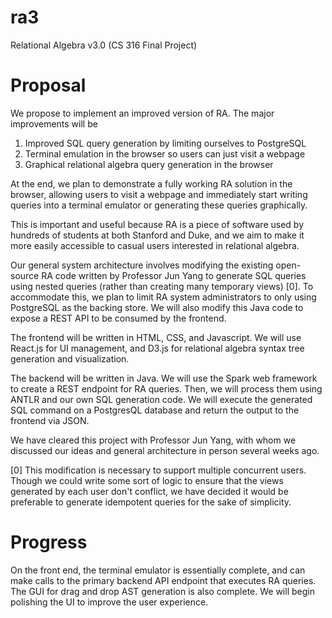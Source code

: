 # ra3
Relational Algebra v3.0 (CS 316 Final Project)

# Proposal
We propose to implement an improved version of RA. The major improvements will be

1. Improved SQL query generation by limiting ourselves to PostgreSQL
2. Terminal emulation in the browser so users can just visit a webpage
3. Graphical relational algebra query generation in the browser

At the end, we plan to demonstrate a fully working RA solution in the browser, allowing users to visit a webpage and immediately start writing queries into a terminal emulator or generating these queries graphically.

This is important and useful because RA is a piece of software used by hundreds of students at both Stanford and Duke, and we aim to make it more easily accessible to casual users interested in relational algebra.

Our general system architecture involves modifying the existing open-source RA code written by Professor Jun Yang to generate SQL queries using nested queries (rather than creating many temporary views) [0]. To accommodate this, we plan to limit RA system administrators to only using PostgreSQL as the backing store. We will also modify this Java code to expose a REST API to be consumed by the frontend.

The frontend will be written in HTML, CSS, and Javascript. We will use React.js for UI management, and D3.js for relational algebra syntax tree generation and visualization.

The backend will be written in Java. We will use the Spark web framework to create a REST endpoint for RA queries. Then, we will process them using ANTLR and our own SQL generation code. We will execute the generated SQL command on a PostgresQL database and return the output to the frontend via JSON.

We have cleared this project with Professor Jun Yang, with whom we discussed our ideas and general architecture in person several weeks ago.

[0] This modification is necessary to support multiple concurrent users. Though we could write some sort of logic to ensure that the views generated by each user don't conflict, we have decided it would be preferable to generate idempotent queries for the sake of simplicity.

# Progress
On the front end, the terminal emulator is essentially complete, and can make calls to the primary backend API endpoint that executes RA queries. The GUI for drag and drop AST generation is also complete. We will begin polishing the UI to improve the user experience.
